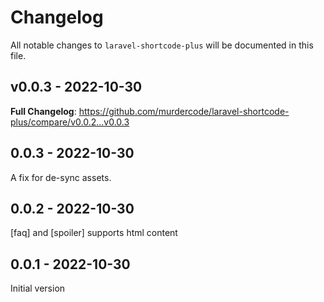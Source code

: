 # Changelog

All notable changes to `laravel-shortcode-plus` will be documented in this file.

## v0.0.3 - 2022-10-30

**Full Changelog**: https://github.com/murdercode/laravel-shortcode-plus/compare/v0.0.2...v0.0.3

## 0.0.3 - 2022-10-30

A fix for de-sync assets.

## 0.0.2 - 2022-10-30

[faq] and [spoiler] supports html content

## 0.0.1 - 2022-10-30

Initial version
